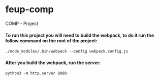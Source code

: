 # feup-comp
COMP - Project

#### To run this project you will need to build the webpack, to do it run the follow command on the root of the project:

```
./node_modules/.bin/webpack --config webpack.config.js
```

#### After you build the webpack, run the server: 

```
python3 -m http.server 8080
``` 
